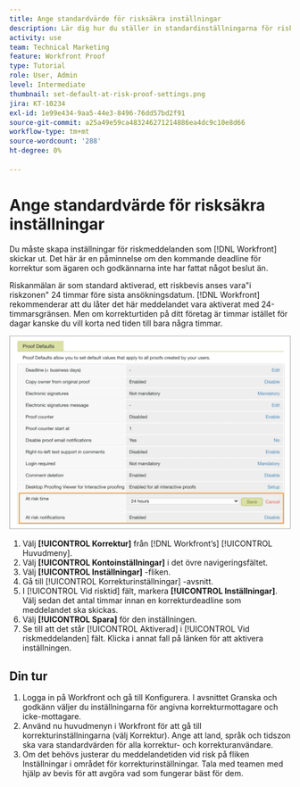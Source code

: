 ```yaml
---
title: Ange standardvärde för risksäkra inställningar
description: Lär dig hur du ställer in standardinställningarna för risksäkra meddelanden som en del av korrekturinställningarna.
activity: use
team: Technical Marketing
feature: Workfront Proof
type: Tutorial
role: User, Admin
level: Intermediate
thumbnail: set-default-at-risk-proof-settings.png
jira: KT-10234
exl-id: 1e99e434-9aa5-44e3-8496-76dd57bd2f91
source-git-commit: a25a49e59ca483246271214886ea4dc9c10e8d66
workflow-type: tm+mt
source-wordcount: '288'
ht-degree: 0%

---
```


# Ange standardvärde för risksäkra inställningar

Du måste skapa inställningar för riskmeddelanden som [!DNL Workfront] skickar ut. Det här är en påminnelse om den kommande deadline för korrektur som ägaren och godkännarna inte har fattat något beslut än.

Riskanmälan är som standard aktiverad, ett riskbevis anses vara&quot;i riskzonen&quot; 24 timmar före sista ansökningsdatum. [!DNL Workfront] rekommenderar att du låter det här meddelandet vara aktiverat med 24-timmarsgränsen. Men om korrekturtiden på ditt företag är timmar istället för dagar kanske du vill korta ned tiden till bara några timmar.

![Korrekturinställningar för riskmeddelanden](assets/proof-system-setups-at-risk-default-1.png)

1. Välj **[!UICONTROL Korrektur]** från [!DNL Workfront’s] [!UICONTROL Huvudmeny].
1. Välj **[!UICONTROL Kontoinställningar]** i det övre navigeringsfältet.
1. Välj **[!UICONTROL Inställningar]** -fliken.
1. Gå till [!UICONTROL Korrekturinställningar] -avsnitt.
1. I [!UICONTROL Vid risktid] fält, markera **[!UICONTROL Inställningar]**. Välj sedan det antal timmar innan en korrekturdeadline som meddelandet ska skickas.
1. Välj **[!UICONTROL Spara]** för den inställningen.
1. Se till att det står [!UICONTROL Aktiverad] i [!UICONTROL Vid riskmeddelanden] fält. Klicka i annat fall på länken för att aktivera inställningen.

## Din tur

1. Logga in på Workfront och gå till Konfigurera. I avsnittet Granska och godkänn väljer du inställningarna för angivna korrekturmottagare och icke-mottagare.
1. Använd nu huvudmenyn i Workfront för att gå till korrekturinställningarna (välj Korrektur). Ange att land, språk och tidszon ska vara standardvärden för alla korrektur- och korrekturanvändare.
1. Om det behövs justerar du meddelandetiden vid risk på fliken Inställningar i området för korrekturinställningar. Tala med teamen med hjälp av bevis för att avgöra vad som fungerar bäst för dem.

<!--
Lean More URLs
-->
